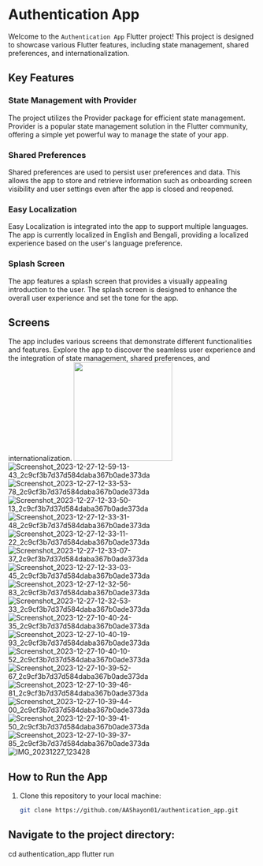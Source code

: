 # Authentication App

Welcome to the `Authentication App` Flutter project! This project is designed to showcase various Flutter features, including state management, shared preferences, and internationalization.

## Key Features

### State Management with Provider

The project utilizes the Provider package for efficient state management. Provider is a popular state management solution in the Flutter community, offering a simple yet powerful way to manage the state of your app.

### Shared Preferences

Shared preferences are used to persist user preferences and data. This allows the app to store and retrieve information such as onboarding screen visibility and user settings even after the app is closed and reopened.

### Easy Localization

Easy Localization is integrated into the app to support multiple languages. The app is currently localized in English and Bengali, providing a localized experience based on the user's language preference.

### Splash Screen

The app features a splash screen that provides a visually appealing introduction to the user. The splash screen is designed to enhance the overall user experience and set the tone for the app.

## Screens

The app includes various screens that demonstrate different functionalities and features. Explore the app to discover the seamless user experience and the integration of state management, shared preferences, and internationalization.
<img src="https://github.com/AAShayon01/authentication_app/blob/main/assets/146196320/39111582-dc5f-4f5a-9f90-74ddd259cccb.png" width="200" height="200">
![Screenshot_2023-12-27-12-59-13-43_2c9cf3b7d37d584daba367b0ade373da](https://github.com/AAShayon01/authentication_app/assets/146196320/39111582-dc5f-4f5a-9f90-74ddd259cccb)
![Screenshot_2023-12-27-12-33-53-78_2c9cf3b7d37d584daba367b0ade373da](https://github.com/AAShayon01/authentication_app/assets/146196320/f4521a24-0cc0-45fd-acfd-2ba51bf3ad95)
![Screenshot_2023-12-27-12-33-50-13_2c9cf3b7d37d584daba367b0ade373da](https://github.com/AAShayon01/authentication_app/assets/146196320/707c59b9-f87c-4f60-b389-2b63b74da454)
![Screenshot_2023-12-27-12-33-31-48_2c9cf3b7d37d584daba367b0ade373da](https://github.com/AAShayon01/authentication_app/assets/146196320/7647a608-a1d4-4e77-9478-7b44c4daf479)
![Screenshot_2023-12-27-12-33-11-22_2c9cf3b7d37d584daba367b0ade373da](https://github.com/AAShayon01/authentication_app/assets/146196320/29b79ba3-05d3-4746-a9a1-1ed0698416dd)
![Screenshot_2023-12-27-12-33-07-37_2c9cf3b7d37d584daba367b0ade373da](https://github.com/AAShayon01/authentication_app/assets/146196320/da93f779-4d25-41fc-ad7f-96fa7022377e)
![Screenshot_2023-12-27-12-33-03-45_2c9cf3b7d37d584daba367b0ade373da](https://github.com/AAShayon01/authentication_app/assets/146196320/1708033f-f905-4eee-93b6-ecbb3b91b069)
![Screenshot_2023-12-27-12-32-56-83_2c9cf3b7d37d584daba367b0ade373da](https://github.com/AAShayon01/authentication_app/assets/146196320/8d874255-91bb-4ba6-95ee-9f7760d014ce)
![Screenshot_2023-12-27-12-32-53-33_2c9cf3b7d37d584daba367b0ade373da](https://github.com/AAShayon01/authentication_app/assets/146196320/96c7f985-a8cc-44d9-8e13-829639ee4d7a)
![Screenshot_2023-12-27-10-40-24-35_2c9cf3b7d37d584daba367b0ade373da](https://github.com/AAShayon01/authentication_app/assets/146196320/70ae72a5-5f57-4d6e-a409-eee2adb9cc2e)
![Screenshot_2023-12-27-10-40-19-93_2c9cf3b7d37d584daba367b0ade373da](https://github.com/AAShayon01/authentication_app/assets/146196320/de1b2bc5-d258-4644-9ac6-5f7a50509d12)
![Screenshot_2023-12-27-10-40-10-52_2c9cf3b7d37d584daba367b0ade373da](https://github.com/AAShayon01/authentication_app/assets/146196320/6e3b8a42-1a37-464c-8cde-c635350c07c8)
![Screenshot_2023-12-27-10-39-52-67_2c9cf3b7d37d584daba367b0ade373da](https://github.com/AAShayon01/authentication_app/assets/146196320/3f5c1efa-6c72-4dae-9460-976c5b79009e)
![Screenshot_2023-12-27-10-39-46-81_2c9cf3b7d37d584daba367b0ade373da](https://github.com/AAShayon01/authentication_app/assets/146196320/87434ded-3f95-4448-bdd7-d8b0c8e00663)
![Screenshot_2023-12-27-10-39-44-00_2c9cf3b7d37d584daba367b0ade373da](https://github.com/AAShayon01/authentication_app/assets/146196320/a27b07be-acb3-4b38-8399-82b14aa9e452)
![Screenshot_2023-12-27-10-39-41-50_2c9cf3b7d37d584daba367b0ade373da](https://github.com/AAShayon01/authentication_app/assets/146196320/3b66645d-1b2f-4be4-84c8-dc7879f19efc)
![Screenshot_2023-12-27-10-39-37-85_2c9cf3b7d37d584daba367b0ade373da](https://github.com/AAShayon01/authentication_app/assets/146196320/bf43edf3-ab43-45cb-947c-65f9512a3d2f)
![IMG_20231227_123428](https://github.com/AAShayon01/authentication_app/assets/146196320/740dd972-7afe-4d96-ab54-9e2988f86c24)

## How to Run the App

1. Clone this repository to your local machine:

   ```bash
   git clone https://github.com/AAShayon01/authentication_app.git

## Navigate to the project directory:
cd authentication_app
flutter run
